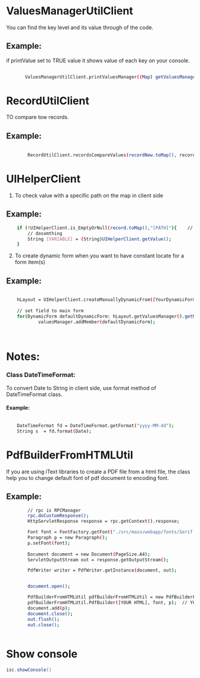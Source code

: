 # ValuesManagerUtilClient

You can find the key level and its value through of the code.

## Example:

if printValue set to TRUE value it shows value of each key on your console. 

 ```bash
 	
		ValuesManagerUtilClient.printValuesManager((Map) getValuesManager().getValues(), true) 
 ```

# RecordUtilClient

TO compare tow records.
	
## Example:
	

```bash
 	
		RecordUtilClient.recordsCompareValues(recordNew.toMap(), recordOld.toMap())
```
 
# UIHelperClient

1. To check value with a specific path on the map in client side
	
## Example:

``` bash
	if (!UIHelperClient.is_EmptyOrNull(record.toMap(),"[PATH]"){    // PATH like student/name
		// dosomthing
		String [VARIABLE] = (String)UIHelperClient.getValue();				// VARIABLE like name
	}

```	
2. To create dynamic form when you want to have constant locate for a form item(s) 

## Example:
``` bash 

	hLayout = UIHelperClient.createManuallyDynamicFrom([YourDynamicForm], [NumberOfColumnYouWant], [LayoutPatternOfFormItems]);
	
	// set field to main form
	for(DynamicForm defaultDynamicForm: hLayout.getValuesManager().getMembers())
            valuesManager.addMember(defaultDynamicForm);

	
```
# Notes:

### Class DateTimeFormat:
 
To convert Date to String in client side, use format method of DateTimeFormat class.
				
#### Example:
```bash

	DateTimeFormat fd = DateTimeFormat.getFormat("yyyy-MM-dd");
	String s  = fd.format(Date);	
```

# PdfBuilderFromHTMLUtil

If you are using iText libraries to create a PDF file from a html file, the class help you to change default font of pdf document to encoding font.

## Example:
``` bash
		// rpc is RPCManager
		rpc.doCustomResponse();
		HttpServletResponse response = rpc.getContext().response;

		Font font = FontFactory.getFont("./src/main/webapp/fonts/Serif.ttf", BaseFont.IDENTITY_H); // IDENTITY_H works for unicode
		Paragraph p = new Paragraph();
		p.setFont(font);
		
		Document document = new Document(PageSize.A4);
		ServletOutputStream out = response.getOutputStream();

		PdfWriter writer = PdfWriter.getInstance(document, out);


		document.open();

		PdfBuilderFromHTMLUtil pdfBuilderFromHTMLUtil = new PdfBuilderFromHTMLUtil();
		pdfBuilderFromHTMLUtil.PdfBuilder([YOUR HTML], font, p);  // YOUR HTML
		document.add(p);	
		document.close();
		out.flush();
		out.close();
	
```
# Show console
```java
isc.showConsole()
```
